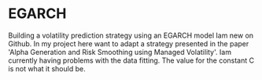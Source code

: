 # EGARCH
Building a volatility prediction strategy using an EGARCH model
Iam new on Github. In my project here  want to adapt a strategy presented in the paper 'Alpha Generation and Risk Smoothing using Managed
Volatility'. Iam currently having problems with the data fitting. The value for the constant C is not what it should be.
